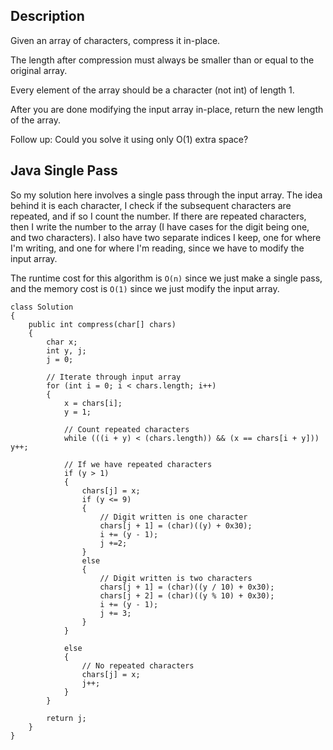 ## Description

Given an array of characters, compress it in-place.

The length after compression must always be smaller than or equal to the original array.

Every element of the array should be a character (not int) of length 1.

After you are done modifying the input array in-place, return the new length of the array.
 

Follow up:
Could you solve it using only O(1) extra space?

## Java Single Pass

So my solution here involves a single pass through the input array. The idea behind it is each character, I check if the subsequent characters are repeated, and if so I count the number. If there are repeated characters, then I write the number to the array (I  have cases for the digit being one, and two characters). I also have two separate indices I keep, one for where I'm writing, and one for where I'm reading, since we have to modify the input array.

The runtime cost for this algorithm is `O(n)` since we just make a single pass, and the memory cost is `O(1)` since we just modify the input array.

```
class Solution 
{
    public int compress(char[] chars) 
    {
        char x;
        int y, j;
        j = 0;
        
        // Iterate through input array
        for (int i = 0; i < chars.length; i++)
        {
            x = chars[i];
            y = 1;
            
            // Count repeated characters
            while (((i + y) < (chars.length)) && (x == chars[i + y])) y++;
            
            // If we have repeated characters
            if (y > 1)
            {
                chars[j] = x;
                if (y <= 9)
                {
                    // Digit written is one character
                    chars[j + 1] = (char)((y) + 0x30);
                    i += (y - 1);
                    j +=2;
                }
                else
                {
                    // Digit written is two characters
                    chars[j + 1] = (char)((y / 10) + 0x30);
                    chars[j + 2] = (char)((y % 10) + 0x30);
                    i += (y - 1);
                    j += 3;
                }
            }
            
            else
            {
                // No repeated characters
                chars[j] = x;
                j++;
            }
        }
        
        return j;
    }
}
```